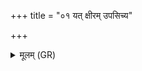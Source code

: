 +++
title = "०१ यत् क्षीरम् उपसिच्य"

+++
<details><summary>मूलम् (GR)</summary>

यत् क्षीरम् उपसिच्य प्रथमं प्राश्नाति किलासः  
प्रतिग्रहीता भवति ॥
</details>